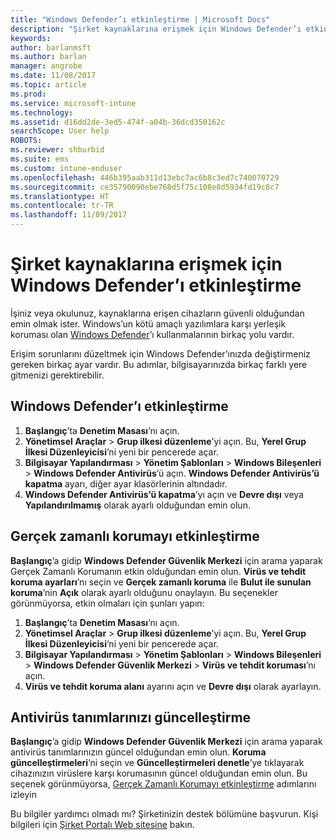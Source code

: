 ```yaml
---
title: "Windows Defender’ı etkinleştirme | Microsoft Docs"
description: "Şirket kaynaklarına erişmek için Windows Defender’ı etkinleştirme hakkında bilgi edinin."
keywords: 
author: barlanmsft
ms.author: barlan
manager: angrobe
ms.date: 11/08/2017
ms.topic: article
ms.prod: 
ms.service: microsoft-intune
ms.technology: 
ms.assetid: d16dd2de-3ed5-474f-a04b-36dcd350162c
searchScope: User help
ROBOTS: 
ms.reviewer: shburbid
ms.suite: ems
ms.custom: intune-enduser
ms.openlocfilehash: 446b395aab311d13ebc7ac6b8c3ed7c740070729
ms.sourcegitcommit: ce35790090ebe768d5f75c108e8d5934fd19c8c7
ms.translationtype: HT
ms.contentlocale: tr-TR
ms.lasthandoff: 11/09/2017
---
```

# <a name="turn-on-windows-defender-to-access-company-resources"></a>Şirket kaynaklarına erişmek için Windows Defender’ı etkinleştirme

İşiniz veya okulunuz, kaynaklarına erişen cihazların güvenli olduğundan emin olmak ister. Windows’un kötü amaçlı yazılımlara karşı yerleşik koruması olan [Windows Defender](https://www.microsoft.com/safety/pc-security/windows-defender.aspx)’ı kullanmalarının birkaç yolu vardır.

Erişim sorunlarını düzeltmek için Windows Defender’ınızda değiştirmeniz gereken birkaç ayar vardır. Bu adımlar, bilgisayarınızda birkaç farklı yere gitmenizi gerektirebilir.

## <a name="turn-on-windows-defender"></a>Windows Defender’ı etkinleştirme

1. **Başlangıç**’ta **Denetim Masası**’nı açın.
2. **Yönetimsel Araçlar** > **Grup ilkesi düzenleme**’yi açın. Bu, **Yerel Grup İlkesi Düzenleyicisi**’ni yeni bir pencerede açar.
3. **Bilgisayar Yapılandırması** > **Yönetim Şablonları** > **Windows Bileşenleri** > **Windows Defender Antivirüs**’ü açın. **Windows Defender Antivirüs’ü kapatma** ayarı, diğer ayar klasörlerinin altındadır. 
4. **Windows Defender Antivirüs’ü kapatma**’yı açın ve **Devre dışı** veya **Yapılandırılmamış** olarak ayarlı olduğundan emin olun.

## <a name="turn-on-real-time-protection"></a>Gerçek zamanlı korumayı etkinleştirme

**Başlangıç**’a gidip **Windows Defender Güvenlik Merkezi** için arama yaparak Gerçek Zamanlı Korumanın etkin olduğundan emin olun. **Virüs ve tehdit koruma ayarları**’nı seçin ve **Gerçek zamanlı koruma** ile **Bulut ile sunulan koruma**’nin **Açık** olarak ayarlı olduğunu onaylayın. Bu seçenekler görünmüyorsa, etkin olmaları için şunları yapın:

1. **Başlangıç**’ta **Denetim Masası**’nı açın.
2. **Yönetimsel Araçlar** > **Grup ilkesi düzenleme**’yi açın. Bu, **Yerel Grup İlkesi Düzenleyicisi**’ni yeni bir pencerede açar.
3. **Bilgisayar Yapılandırması** > **Yönetim Şablonları** > **Windows Bileşenleri** > **Windows Defender Güvenlik Merkezi** > **Virüs ve tehdit koruması**’nı açın.
4. **Virüs ve tehdit koruma alanı** ayarını açın ve **Devre dışı** olarak ayarlayın.

## <a name="update-your-antivirus-definitions"></a>Antivirüs tanımlarınızı güncelleştirme

**Başlangıç**’a gidip **Windows Defender Güvenlik Merkezi** için arama yaparak antivirüs tanımlarınızın güncel olduğundan emin olun. **Koruma güncelleştirmeleri**’ni seçin ve **Güncelleştirmeleri denetle**’ye tıklayarak cihazınızın virüslere karşı korumasının güncel olduğundan emin olun. Bu seçenek görünmüyorsa, [Gerçek Zamanlı Korumayı etkinleştirme](turn-on-defender-windows.md#turn-on-real-time-protection) adımlarını izleyin

Bu bilgiler yardımcı olmadı mı? Şirketinizin destek bölümüne başvurun. Kişi bilgileri için [Şirket Portalı Web sitesine](https://portal.manage.microsoft.com) bakın.
